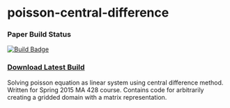 # poisson-central-difference

### Paper Build Status
[![Build Badge](https://www.sharelatex.com/github/repos/danielunderwood/poisson-central-difference/builds/latest/badge.svg)](https://www.sharelatex.com/github/repos/danielunderwood/poisson-central-difference)

### [Download Latest Build](https://www.sharelatex.com/github/repos/danielunderwood/poisson-central-difference/builds/latest/output.pdf)
Solving poisson equation as linear system using central difference method. Written for Spring 2015 MA 428 course.
Contains code for arbitrarily creating a gridded domain with a matrix representation.

